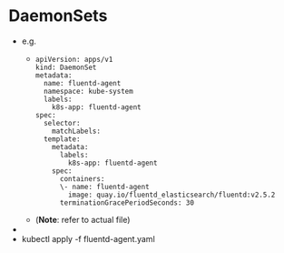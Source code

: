 # DaemonSets
- e.g.
	- ```
	  apiVersion: apps/v1
	  kind: DaemonSet
	  metadata:
	    name: fluentd-agent
	    namespace: kube-system
	    labels:
	      k8s-app: fluentd-agent
	  spec:
	    selector:
	      matchLabels:
	    template:
	      metadata:
	        labels:
	          k8s-app: fluentd-agent
	      spec:
	        containers:
	        \- name: fluentd-agent
	          image: quay.io/fluentd_elasticsearch/fluentd:v2.5.2
	        terminationGracePeriodSeconds: 30
	  ```
	- (**Note**: refer to actual file)
-
- kubectl apply -f fluentd-agent.yaml